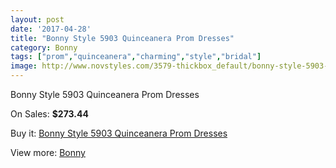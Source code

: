 ```yaml
---
layout: post
date: '2017-04-28'
title: "Bonny Style 5903 Quinceanera Prom Dresses"
category: Bonny
tags: ["prom","quinceanera","charming","style","bridal"]
image: http://www.novstyles.com/3579-thickbox_default/bonny-style-5903-quinceanera-prom-dresses.jpg
---
```

Bonny Style 5903 Quinceanera Prom Dresses

On Sales: **$273.44**
<a href="https://www.novstyles.com/en/bonny/2154-bonny-style-5903-quinceanera-prom-dresses.html"><amp-img layout="responsive" width="600" height="600" src="//www.novstyles.com/3579-thickbox_default/bonny-style-5903-quinceanera-prom-dresses.jpg" alt="Bonny Style 5903 Quinceanera Prom Dresses 0" /></a>
<a href="https://www.novstyles.com/en/bonny/2154-bonny-style-5903-quinceanera-prom-dresses.html"><amp-img layout="responsive" width="600" height="600" src="//www.novstyles.com/3580-thickbox_default/bonny-style-5903-quinceanera-prom-dresses.jpg" alt="Bonny Style 5903 Quinceanera Prom Dresses 1" /></a>

Buy it: [Bonny Style 5903 Quinceanera Prom Dresses](https://www.novstyles.com/en/bonny/2154-bonny-style-5903-quinceanera-prom-dresses.html "Bonny Style 5903 Quinceanera Prom Dresses")

View more: [Bonny](https://www.novstyles.com/en/11-bonny "Bonny")